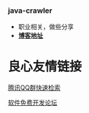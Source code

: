 ### java-crawler
* 职业相关，做些分享
* [**博客地址**](http://blog.csdn.net/bobozhangyx)

 # 良心友情链接

[腾讯QQ群快速检索](http://u.720life.cn/s/8cf73f7c)

[软件免费开发论坛](http://u.720life.cn/s/bbb01dc0)